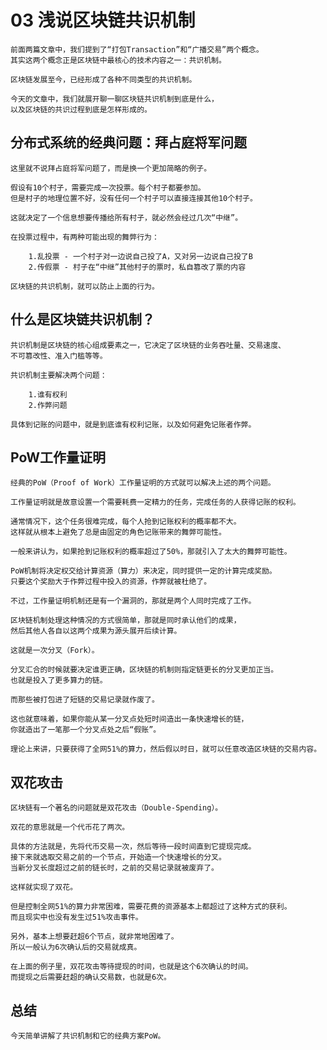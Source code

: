 # 03 浅说区块链共识机制

    前面两篇文章中，我们提到了“打包Transaction”和“广播交易”两个概念。
    其实这两个概念正是区块链中最核心的技术内容之一：共识机制。

    区块链发展至今，已经形成了各种不同类型的共识机制。

    今天的文章中，我们就展开聊一聊区块链共识机制到底是什么，
    以及区块链的共识过程到底是怎样形成的。

## 分布式系统的经典问题：拜占庭将军问题

    这里就不说拜占庭将军问题了，而是换一个更加简略的例子。

    假设有10个村子，需要完成一次投票。每个村子都要参加。
    但是村子的地理位置不好，没有任何一个村子可以直接连接其他10个村子。

    这就决定了一个信息想要传播给所有村子，就必然会经过几次“中继”。

    在投票过程中，有两种可能出现的舞弊行为：

        1.乱投票 - 一个村子对一边说自己投了A，又对另一边说自己投了B
        2.传假票 - 村子在“中继”其他村子的票时，私自篡改了票的内容

    区块链的共识机制，就可以防止上面的行为。

## 什么是区块链共识机制？

    共识机制是区块链的核心组成要素之一，它决定了区块链的业务吞吐量、交易速度、
    不可篡改性、准入门槛等等。

    共识机制主要解决两个问题：

        1.谁有权利
        2.作弊问题

    具体到记账的问题中，就是到底谁有权利记账，以及如何避免记账者作弊。

## PoW工作量证明

    经典的PoW（Proof of Work）工作量证明的方式就可以解决上述的两个问题。

    工作量证明就是故意设置一个需要耗费一定精力的任务，完成任务的人获得记账的权利。

    通常情况下，这个任务很难完成，每个人抢到记账权利的概率都不大。
    这样就从根本上避免了总是由固定的角色记账带来的舞弊可能性。

    一般来讲认为，如果抢到记账权利的概率超过了50%，那就引入了太大的舞弊可能性。

    PoW机制将决定权交给计算资源（算力）来决定，同时提供一定的计算完成奖励。
    只要这个奖励大于作弊过程中投入的资源，作弊就被杜绝了。

    不过，工作量证明机制还是有一个漏洞的，那就是两个人同时完成了工作。

    区块链机制处理这种情况的方式很简单，那就是同时承认他们的成果，
    然后其他人各自以这两个成果为源头展开后续计算。

    这就是一次分叉（Fork）。

    分叉汇合的时候就要决定谁更正确，区块链的机制则指定链更长的分叉更加正当。
    也就是投入了更多算力的链。

    而那些被打包进了短链的交易记录就作废了。

    这也就意味着，如果你能从某一分叉点处短时间造出一条快速增长的链，
    你就造出了一笔那一个分叉点处之后“假账”。

    理论上来讲，只要获得了全网51%的算力，然后假以时日，就可以任意改造区块链的交易内容。

## 双花攻击

    区块链有一个著名的问题就是双花攻击（Double-Spending）。

    双花的意思就是一个代币花了两次。

    具体的方法就是，先将代币交易一次，然后等待一段时间直到它提现完成。
    接下来就选取交易之前的一个节点，开始造一个快速增长的分叉。
    当新分叉长度超过之前的链长时，之前的交易记录就被废弃了。

    这样就实现了双花。

    但是控制全网51%的算力非常困难，需要花费的资源基本上都超过了这种方式的获利。
    而且现实中也没有发生过51%攻击事件。

    另外，基本上想要赶超6个节点，就非常地困难了。
    所以一般认为6次确认后的交易就成真。

    在上面的例子里，双花攻击等待提现的时间，也就是这个6次确认的时间。
    而提现之后需要赶超的确认交易数，也就是6次。

## 总结

    今天简单讲解了共识机制和它的经典方案PoW。
